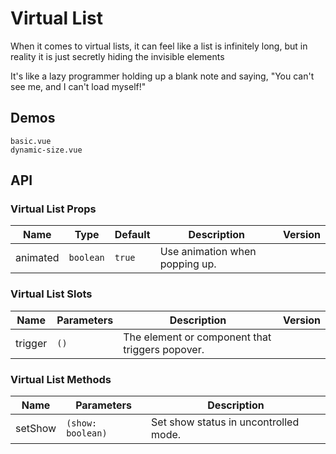# Virtual List

When it comes to virtual lists, it can feel like a list is infinitely long, but in reality it is just secretly hiding the invisible elements

It's like a lazy programmer holding up a blank note and saying, "You can't see me, and I can't load myself!"

## Demos

```demo
basic.vue
dynamic-size.vue
```

## API

### Virtual List Props

| Name     | Type      | Default | Description                    | Version |
| -------- | --------- | ------- | ------------------------------ | ------- |
| animated | `boolean` | `true`  | Use animation when popping up. |         |

### Virtual List Slots

| Name | Parameters | Description | Version |
| --- | --- | --- | --- |
| trigger | `()` | The element or component that triggers popover. |  |

### Virtual List Methods

| Name    | Parameters        | Description                           |
| ------- | ----------------- | ------------------------------------- |
| setShow | `(show: boolean)` | Set show status in uncontrolled mode. |
